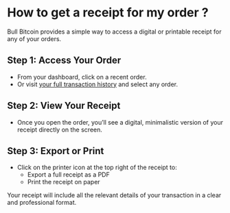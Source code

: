 # How to get a receipt for my order ?

Bull Bitcoin provides a simple way to access a digital or printable receipt for any of your orders.

## Step 1: Access Your Order

- From your dashboard, click on a recent order.
- Or visit [your full transaction history](https://app.bullbitcoin.com/txs) and select any order.

## Step 2: View Your Receipt

- Once you open the order, you’ll see a digital, minimalistic version of your receipt directly on the screen.

## Step 3: Export or Print

- Click on the printer icon at the top right of the receipt to:
  - Export a full receipt as a PDF
  - Print the receipt on paper

Your receipt will include all the relevant details of your transaction in a clear and professional format.
